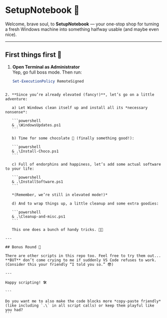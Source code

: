 # SetupNotebook 📝

Welcome, brave soul, to **SetupNotebook** — your one-stop shop for turning a fresh Windows machine into something halfway usable (and maybe even nice).  

---

## First things first 🚀

1. **Open Terminal as Administrator**  
   Yep, go full boss mode. Then run:  

   ```powershell
   Set-ExecutionPolicy RemoteSigned
````

2. **Since you’re already elevated (fancy!)**, let’s go on a little adventure:

   a) Let Windows clean itself up and install all its *necessary nonsense*:

   ```powershell
   & .\WindowsUpdates.ps1
   ```

   b) Time for some chocolate 🍫 (finally something good!):

   ```powershell
   & .\Install-Choco.ps1
   ```

   c) Full of endorphins and happiness, let’s add some actual software to your life:

   ```powershell
   & .\InstallSoftware.ps1
   ```

   *(Remember, we’re still in elevated mode!)*

   d) And to wrap things up, a little cleanup and some extra goodies:

   ```powershell
   & .\Cleanup-and-misc.ps1
   ```

   This one does a bunch of handy tricks. 🎩✨

---

## Bonus Round 🎲

There are other scripts in this repo too. Feel free to try them out...
**BUT** don’t come crying to me if suddenly VS Code refuses to work.
(Consider this your friendly “I told you so.” 😎)

---

Happy scripting! 🛠️

```

Do you want me to also make the code blocks more *copy-paste friendly* (like including `.\` in all script calls) or keep them playful like you had?
```

